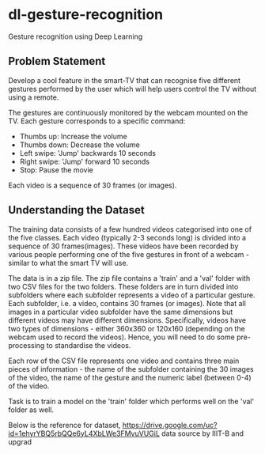 # dl-gesture-recognition
Gesture recognition using Deep Learning

## Problem Statement

Develop a cool feature in the smart-TV that can recognise five different gestures performed by the user which will help users control the TV without using a remote.

The gestures are continuously monitored by the webcam mounted on the TV. Each gesture corresponds to a specific command:

   - Thumbs up:  Increase the volume
   - Thumbs down: Decrease the volume
   - Left swipe: 'Jump' backwards 10 seconds
   - Right swipe: 'Jump' forward 10 seconds  
   - Stop: Pause the movie
 

Each video is a sequence of 30 frames (or images).

## Understanding the Dataset
The training data consists of a few hundred videos categorised into one of the five classes. Each video (typically 2-3 seconds long) is divided into a sequence of 30 frames(images). These videos have been recorded by various people performing one of the five gestures in front of a webcam - similar to what the smart TV will use. 

The data is in a zip file. The zip file contains a 'train' and a 'val' folder with two CSV files for the two folders. These folders are in turn divided into subfolders where each subfolder represents a video of a particular gesture. Each subfolder, i.e. a video, contains 30 frames (or images). Note that all images in a particular video subfolder have the same dimensions but different videos may have different dimensions. Specifically, videos have two types of dimensions - either 360x360 or 120x160 (depending on the webcam used to record the videos). Hence, you will need to do some pre-processing to standardise the videos. 

 

Each row of the CSV file represents one video and contains three main pieces of information - the name of the subfolder containing the 30 images of the video, the name of the gesture and the numeric label (between 0-4) of the video.

 

Task is to train a model on the 'train' folder which performs well on the 'val' folder as well.

Below is the reference for dataset,
https://drive.google.com/uc?id=1ehyrYBQ5rbQQe6yL4XbLWe3FMvuVUGiL
data source by IIIT-B and upgrad
